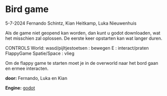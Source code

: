 # Bird game  

5-7-2024
Fernando Schintz, Kian Heitkamp, Luka Nieuwenhuis

Als de game niet geopend kan worden, dan kunt u godot downloaden, wat het misschien zal oplossen.
De eerste keer opstarten kan wat langer duren.

CONTROLS
World:
wasd/pijltjestoetsen : bewegen
E : interact/praten
FlappyGame
Spatie/Space : vlieg

Om de flappy game te starten moet je in de overworld naar het bord gaan en ermee interacten.

**door:** Fernando, Luka en Kian  

**Engine:** [godot](https://godotengine.org/)  
